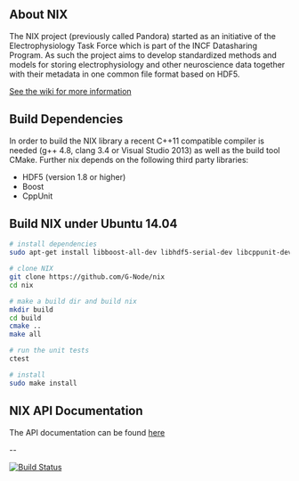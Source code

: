 About NIX
-------------

The NIX project (previously called Pandora) started as an initiative of the Electrophysiology Task Force which is part
of the INCF Datasharing Program. As such the project aims to develop standardized methods and models for storing
electrophysiology and other neuroscience data together with their metadata in one common file format based on HDF5.

[See the wiki for more information](https://github.com/G-Node/nix/wiki)


Build Dependencies
------------------

In order to build the NIX library a recent C++11 compatible compiler is needed (g++ 4.8, clang 3.4 or Visual Studio 2013)
as well as the build tool CMake. Further nix depends on the following third party libraries:

- HDF5 (version 1.8 or higher)
- Boost
- CppUnit


Build NIX under Ubuntu 14.04
----------------------------

```bash
# install dependencies
sudo apt-get install libboost-all-dev libhdf5-serial-dev libcppunit-dev cmake build-essential

# clone NIX
git clone https://github.com/G-Node/nix
cd nix

# make a build dir and build nix
mkdir build
cd build
cmake ..
make all

# run the unit tests
ctest

# install
sudo make install
```

NIX API Documentation
---------------------

The API documentation can be found [here](http://g-node.github.io/nix/)

--

[![Build Status](https://travis-ci.org/G-Node/nix.png?branch=master)](https://travis-ci.org/G-Node/nix)
